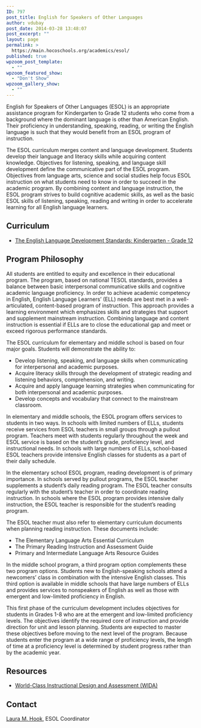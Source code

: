 ```yaml
---
ID: 797
post_title: English for Speakers of Other Languages
author: vdubay
post_date: 2014-03-28 13:48:07
post_excerpt: ""
layout: page
permalink: >
  https://main.hocoschools.org/academics/esol/
published: true
wpzoom_post_template:
  - ""
wpzoom_featured_show:
  - "Don't Show"
wpzoom_gallery_show:
  - ""
---
```

<p>English for Speakers of Other Languages (ESOL) is an appropriate assistance program for Kindergarten to Grade 12 students who come from a background where the dominant language is other than American English. Their proficiency in understanding, speaking, reading, or writing the English language is such that they would benefit from an ESOL program of instruction.</p>

<p>The ESOL curriculum merges content and language development. Students develop their language and literacy skills while acquiring content knowledge. Objectives for listening, speaking, and language skill development define the communicative part of the ESOL program. Objectives from language arts, science and social studies help focus ESOL instruction on what students need to know in order to succeed in the academic program. By combining content and language instruction, the ESOL program strives to build cognitive academic skills, as well as the basic ESOL skills of listening, speaking, reading and writing in order to accelerate learning for all English language learners.</p>

<h2>Curriculum</h2>
<ul>
  <li><a href="/f/academics/esol/WIDA2012.pdf">The English Language Development Standards: Kindergarten - Grade 12</a></li>
</ul>

<h2>Program Philosophy</h2>

<p>All students are entitled to equity and excellence in their educational program. The program, based on national TESOL standards, provides a balance between basic interpersonal communicative skills and cognitive academic language proficiency. In order to achieve academic competency in English, English Language Learners’ (ELL) needs are best met in a well-articulated, content-based program of instruction. This approach provides a learning environment which emphasizes skills and strategies that support and supplement mainstream instruction. Combining language and content instruction is essential if ELLs are to close the educational gap and meet or exceed rigorous performance standards.</p>

<p>The ESOL curriculum for elementary and middle school is based on four major goals. Students will demonstrate the ability to:</p>

<ul>
  <li>Develop listening, speaking, and language skills when communicating for interpersonal and academic purposes.</li>
  <li>Acquire literacy skills through the development of strategic reading and listening behaviors, comprehension, and writing.</li>
  <li>Acquire and apply language learning strategies when communicating for both interpersonal and academic purposes.</li>
  <li>Develop concepts and vocabulary that connect to the mainstream classroom.</li>
</ul>

<p>In elementary and middle schools, the ESOL program offers services to students in two ways. In schools with limited numbers of ELLs, students receive services from ESOL teachers in small groups through a pullout program. Teachers meet with students regularly throughout the week and ESOL service is based on the student’s grade, proficiency level, and instructional needs. In schools with large numbers of ELLs, school-based ESOL teachers provide intensive English classes for students as a part of their daily schedule.</p>

<p>In the elementary school ESOL program, reading development is of primary importance. In schools served by pullout programs, the ESOL teacher supplements a student’s daily reading program. The ESOL teacher consults regularly with the student’s teacher in order to coordinate reading instruction. In schools where the ESOL program provides intensive daily instruction, the ESOL teacher is responsible for the student’s reading program.</p>

<p>The ESOL teacher must also refer to elementary curriculum documents when planning reading instruction. These documents include:</p>

<ul>
  <li>The Elementary Language Arts Essential Curriculum</li>
  <li>The Primary Reading Instruction and Assessment Guide</li>
  <li>Primary and Intermediate Language Arts Resource Guides</li>
</ul>

<p>In the middle school program, a third program option complements these two program options. Students new to English-speaking schools attend a newcomers’ class in combination with the intensive English classes. This third option is available in middle schools that have large numbers of ELLs and provides services to nonspeakers of English as well as those with emergent and low-limited proficiency in
English.</p>

<p>This first phase of the curriculum development includes objectives for students in Grades 1-8 who are at the emergent and low-limited proficiency levels. The objectives identify the required core of instruction and provide direction for unit and lesson planning. Students are expected to master these objectives before moving to the next level of the program. Because students enter the program at a wide range of proficiency levels, the length of time at a proficiency level is determined by student progress rather than by the academic year.</p>

<h2>Resources</h2>
<ul>
  <li><a href="http://www.wida.us/" target="_blank">World-Class Instructional Design and Assessment (WIDA)</a></li>
</ul>

<h2>Contact</h2>
<p><a href="mailto:laura_hook@hcpss.org?subject=Web site inquiry">Laura M. Hook</a>, ESOL Coordinator</p>